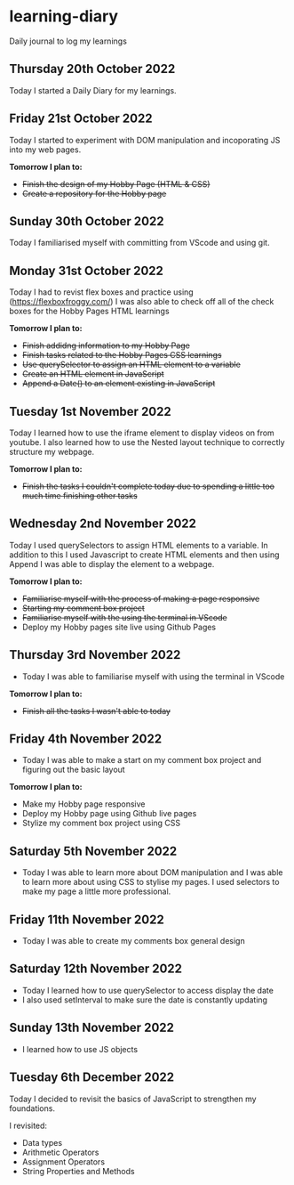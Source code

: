 # learning-diary
Daily journal to log my learnings


## Thursday 20th October 2022

Today I started a Daily Diary for my learnings.

## Friday 21st October 2022

Today I started to experiment with DOM manipulation and incoporating JS into my web pages.

**Tomorrow I plan to:**
- ~~Finish the design of my Hobby Page (HTML & CSS)~~
- ~~Create a repository for the Hobby page~~

## Sunday 30th October 2022
Today I familiarised myself with committing from VScode and using git.

## Monday 31st October 2022
Today I had to revist flex boxes and practice using (https://flexboxfroggy.com/)
I was also able to check off all of the check boxes for the Hobby Pages HTML learnings

**Tomorrow I plan to:**
- ~~Finish addidng information to my Hobby Page~~
- ~~Finish tasks related to the Hobby Pages CSS learnings~~
- ~~Use querySelector to assign an HTML element to a variable~~
- ~~Create an HTML element in JavaScript~~
- ~~Append a Date() to an element existing in JavaScript~~

## Tuesday 1st November 2022
Today I learned how to use the iframe element to display videos on from youtube. 
I also learned how to use the Nested layout technique to correctly structure my webpage.

**Tomorrow I plan to:**
- ~~Finish the tasks I couldn't complete today due to spending a little too much time finishing other tasks~~

## Wednesday 2nd November 2022
Today I used querySelectors to assign HTML elements to a variable.
In addition to this I used Javascript to create HTML elements and then using Append I was able to display the element to a webpage.

**Tomorrow I plan to:**
- ~~Familiarise myself with the process of making a page responsive~~
- ~~Starting my comment box project~~
- ~~Familiarise myself with the using the terminal in VScode~~
- Deploy my Hobby pages site live using Github Pages

## Thursday 3rd November 2022
- Today I was able to familiarise myself with using the terminal in VScode

**Tomorrow I plan to:**
- ~~Finish all the tasks I wasn't able to today~~

## Friday 4th November 2022
- Today I was able to make a start on my comment box project and figuring out the basic layout

**Tomorrow I plan to:**
- Make my Hobby page responsive
- Deploy my Hobby page using Github live pages
- Stylize my comment box project using CSS

## Saturday 5th November 2022
- Today I was able to learn more about DOM manipulation and I was able to learn more about using CSS to stylise my pages. I used selectors to make my page a little more professional.

## Friday 11th November 2022
- Today I was able to create my comments box general design

## Saturday 12th November 2022
- Today I learned how to use querySelector to access display the date
- I also used setInterval to make sure the date is constantly updating

## Sunday 13th November 2022
- I learned how to use JS objects

## Tuesday 6th December 2022
Today I decided to revisit the basics of JavaScript to strengthen my foundations.

I revisited:
- Data types
- Arithmetic Operators
- Assignment Operators
- String Properties and Methods
